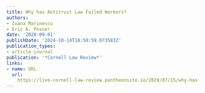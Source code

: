```yaml
---
title: Why has Antitrust Law Failed Workers?
authors:
- Ioana Marinescu
- Eric A. Posner
date: '2020-09-01'
publishDate: '2024-10-14T18:50:59.073583Z'
publication_types:
- article-journal
publication: '*Cornell Law Review*'
links:
- name: URL
  url: 
    https://live-cornell-law-review.pantheonsite.io/2020/07/15/why-has-antitrust-law-failed-workers/
---
```

